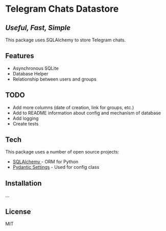 # Telegram Chats Datastore
## _Useful, Fast, Simple_

This package uses SQLAlchemy to store Telegram chats.

## Features

- Asynchronous SQLite
- Database Helper
- Relationship between users and groups

## TODO

- Add more columns (date of creation, link for groups, etc.)
- Add to README information about config and mechanism of database
- Add logging
- Create tests

## Tech

This package uses a number of open source projects:

- [SQLAlchemy ](https://www.sqlalchemy.org/) - ORM for Python
- [Pydantic Settings](https://docs.pydantic.dev/latest/concepts/pydantic_settings/) - Used for config class

## Installation

...

## License

MIT
